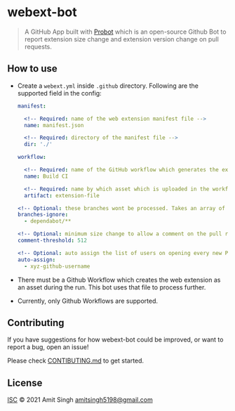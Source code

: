 # webext-bot

> A GitHub App built with [Probot](https://github.com/probot/probot) which is an open-source Github Bot to report extension size change and extension version change on pull requests.

## How to use

- Create a `webext.yml` inside `.github` directory. Following are the supported field in the config:

  ```yml
  manifest:

    <!-- Required: name of the web extension manifest file -->
    name: manifest.json

    <!-- Required: directory of the manifest file -->
    dir: './'

  workflow:

    <!-- Required: name of the GitHub workflow which generates the extension asset -->
    name: Build CI

    <!-- Required: name by which asset which is uploaded in the workflow -->
    artifact: extension-file

  <!-- Optional: these branches wont be processed. Takes an array of glob patterns -->
  branches-ignore:
    - dependabot/**

  <!-- Optional: minimum size change to allow a comment on the pull request -->
  comment-threshold: 512

  <!-- Optional: auto assign the list of users on opening every new PR and issue -->
  auto-assign:
    - xyz-github-username
  ```

- There must be a Github Workflow which creates the web extension as an asset during the run. This bot uses that file to process further.

- Currently, only Github Workflows are supported.

## Contributing

If you have suggestions for how webext-bot could be improved, or want to report a bug, open an issue!

Please check [CONTIBUTING.md](https://github.com/amitsingh-007/webext-bot/blob/main/CONTRIBUTING.md) to get started.

## License

[ISC](LICENSE) © 2021 Amit Singh <amitsingh5198@gmail.com>
